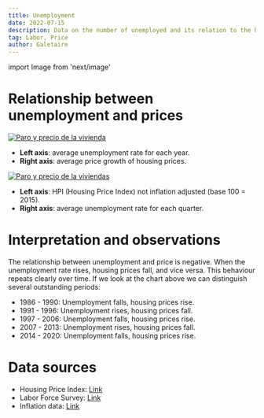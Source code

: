 ```yaml
---
title: Unemployment
date: 2022-07-15
description: Data on the number of unemployed and its relation to the housing price index. Rising unemployment has always led to stagnation or falling prices.
tag: Labor, Price
author: Galetaire
---
```


import Image from 'next/image'

# Relationship between unemployment and prices

[![Paro y precio de la vivienda](/images/ocupacio.png)](/images/ocupacio.png)

- **Left axis**: average unemployment rate for each year.
- **Right axis**: average price growth of housing prices.

[![Paro y precio de la viviendas](/images/ocupacio2.png)](/images/ocupacio2.png)

- **Left axis**: HPI (Housing Price Index) not inflation adjusted (base 100 = 2015).
- **Right axis**: average unemployment rate for each quarter.

# Interpretation and observations

The relationship between unemployment and price is negative. When the unemployment rate rises, housing prices fall, and vice versa. This behaviour repeats clearly over time. If we look at the chart above we can distinguish several outstanding periods:

- 1986 - 1990: Unemployment falls, housing prices rise.
- 1991 - 1996: Unemployment rises, housing prices fall.
- 1997 - 2006: Unemployment falls, housing prices rise.
- 2007 - 2013: Unemployment rises, housing prices fall.
- 2014 - 2020: Unemployment falls, housing prices rise.

# Data sources

- Housing Price Index: [Link](https://www.ine.es/dyngs/INEbase/es/operacion.htm?c=Estadistica_C&cid=1254736152838&menu=resultados&idp=1254735976607#!tabs-1254736152561)
- Labor Force Survey: [Link](https://www.ine.es/dyngs/INEbase/es/operacion.htm?c=Estadistica_C&cid=1254736176918&menu=ultiDatos&idp=1254735976595)
- Inflation data: [Link](https://www.inflation.eu/en/inflation-rates/spain/historic-inflation/cpi-inflation-spain.aspx)
